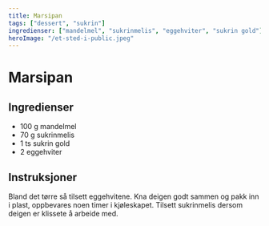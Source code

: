```yaml
---
title: Marsipan
tags: ["dessert", "sukrin"]
ingredienser: ["mandelmel", "sukrinmelis", "eggehviter", "sukrin gold"]
heroImage: "/et-sted-i-public.jpeg"
---
```


# Marsipan

## Ingredienser

- 100 g mandelmel
- 70 g sukrinmelis
- 1 ts sukrin gold
- 2 eggehviter

## Instruksjoner

Bland det tørre så tilsett eggehvitene. Kna deigen godt sammen og pakk inn i plast, oppbevares noen timer i kjøleskapet. Tilsett sukrinmelis dersom deigen er klissete å arbeide med.
